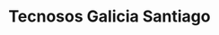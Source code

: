 ---
title: "Tecnosos Galicia Santiago"
url: /santiago-de-compostela/tecnosos-galicia-santiago/
shop: Elektronik
---